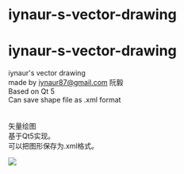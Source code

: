 # iynaur-s-vector-drawing
# iynaur-s-vector-drawing<br />
iynaur's vector drawing<br />
made by iynaur87@gmail.com 阮毅<br />
Based on Qt 5<br />
Can save shape file as .xml format<br />
<br />
<br />
矢量绘图<br />
基于Qt5实现。<br />
可以把图形保存为.xml格式。


![](https://raw.githubusercontent.com/iynaur/iynaur-s-vector-drawing/master/screenshot/shot1.PNG)
